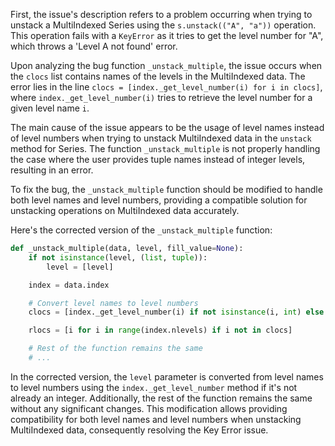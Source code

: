 First, the issue's description refers to a problem occurring when trying to unstack a MultiIndexed Series using the `s.unstack(("A", "a"))` operation. This operation fails with a `KeyError` as it tries to get the level number for "A", which throws a 'Level A not found' error.

Upon analyzing the bug function `_unstack_multiple`, the issue occurs when the `clocs` list contains names of the levels in the MultiIndexed data. The error lies in the line `clocs = [index._get_level_number(i) for i in clocs]`, where `index._get_level_number(i)` tries to retrieve the level number for a given level name `i`.

The main cause of the issue appears to be the usage of level names instead of level numbers when trying to unstack MultiIndexed data in the `unstack` method for Series. The function `_unstack_multiple` is not properly handling the case where the user provides tuple names instead of integer levels, resulting in an error.

To fix the bug, the `_unstack_multiple` function should be modified to handle both level names and level numbers, providing a compatible solution for unstacking operations on MultiIndexed data accurately.

Here's the corrected version of the `_unstack_multiple` function:

```python
def _unstack_multiple(data, level, fill_value=None):
    if not isinstance(level, (list, tuple)):
        level = [level]

    index = data.index

    # Convert level names to level numbers
    clocs = [index._get_level_number(i) if not isinstance(i, int) else i for i in level]

    rlocs = [i for i in range(index.nlevels) if i not in clocs]

    # Rest of the function remains the same
    # ...
```

In the corrected version, the `level` parameter is converted from level names to level numbers using the `index._get_level_number` method if it's not already an integer. Additionally, the rest of the function remains the same without any significant changes. This modification allows providing compatibility for both level names and level numbers when unstacking MultiIndexed data, consequently resolving the Key Error issue.